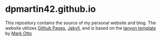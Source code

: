 dpmartin42.github.io
=================

This repository contains the source of my personal website and blog. The website utilizes [Github Pages](http://pages.github.com/),
[Jekyll](http://jekyllrb.com/), and is based on the [lanyon template](https://github.com/poole/lanyon) by
[Mark Otto](https://github.com/mdo)
